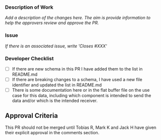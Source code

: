 ### Description of Work

*Add a description of the changes here. The aim is provide information to help the approvers review and approve the PR.*

### Issue

*If there is an associated issue, write 'Closes #XXX'*

### Developer Checklist

- [ ] If there are new schema in this PR I have added them to the list in README.md
- [ ] If there are breaking changes to a schema, I have used a new file identifier and updated the list in README.md
- [ ] There is some documentation here or in the flat buffer file on the use case for this data, including which component is intended to send the data and/or which is the intended receiver.

## Approval Criteria

This PR should not be merged until Tobias R, Mark K and Jack H have given their explicit approval in the comments section.


